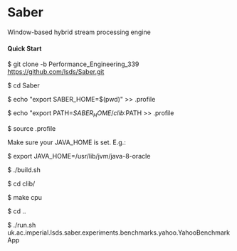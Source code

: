 # Saber
Window-based hybrid stream processing engine

#### Quick Start

$ git clone -b Performance_Engineering_339 https://github.com/lsds/Saber.git

$ cd Saber

$ echo "export SABER_HOME=$(pwd)" >> .profile

$ echo "export PATH=$SABER_HOME/clib:$PATH >> .profile

$ source .profile

Make sure your JAVA_HOME is set. E.g.:

$ export JAVA_HOME=/usr/lib/jvm/java-8-oracle

$ ./build.sh

$ cd clib/

$ make cpu

$ cd ..

$ ./run.sh uk.ac.imperial.lsds.saber.experiments.benchmarks.yahoo.YahooBenchmarkApp
